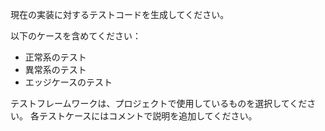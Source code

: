 現在の実装に対するテストコードを生成してください。

以下のケースを含めてください：
- 正常系のテスト
- 異常系のテスト
- エッジケースのテスト

テストフレームワークは、プロジェクトで使用しているものを選択してください。
各テストケースにはコメントで説明を追加してください。